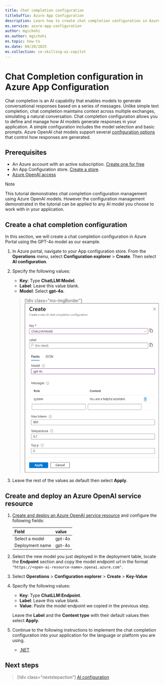 ```yaml
---
title: Chat completion configuration
titleSuffix: Azure App Configuration
description: Learn how to create chat completion configuration in Azure App Configuration.
ms.service: azure-app-configuration
author: mgichohi
ms.author: mgichohi
ms.topic: how-to
ms.date: 04/20/2025
ms.collection: ce-skilling-ai-copilot
---
```


# Chat Completion configuration in Azure App Configuration

Chat completion is an AI capability that enables models to generate conversational responses based on a series of messages. Unlike simple text completion, chat completion maintains context across multiple exchanges, simulating a natural conversation. Chat completion configuration allows you to define and manage how AI models generate responses in your application. A simple configuration includes the model selection and basic prompts. Azure OpenAI chat models support several [configuration options](/azure/ai-services/openai/reference#request-body-2) that control how responses are generated.

## Prerequisites
- An Azure account with an active subscription. [Create one for free](https://azure.microsoft.com/free)
- An App Configuration store. [Create a store](./quickstart-azure-app-configuration-create.md#create-an-app-configuration-store).
- [Azure OpenAI access](/azure/ai-services/openai/overview#get-started-with-azure-openai-service)

> [!NOTE]
> This tutorial demonstrates chat completion configuration management using Azure OpenAI models. However the configuration management demonstrated in the tutorial can be applied to any AI model you choose to work with in your application.
>

## Create a chat completion configuration

In this section, we will create a chat completion configuration in Azure Portal using the GPT-4o model as our example.

 1. In Azure portal, navigate to your App configuration store. From the **Operations** menu, select **Configuration explorer** > **Create**. Then select **AI configuration**.

 1. Specify the following values:
    - **Key**: Type **ChatLLM:Model**.
    - **Label**: Leave this value blank.
    - **Model**: Select **gpt-4o**.
    
    > [!div class="mx-imgBorder"]
    > ![Screen shot shows the create new AI configuration form](./media/create-ai-chat-completion-config.png)
    
1. Leave the rest of the values as default then select **Apply**.

## Create and deploy an Azure OpenAI service resource

1. [Create and deploy an Azure OpenAI service resource](/azure/ai-services/openai/how-to/create-resource) and configure the following fields:

    | Field           | value   |
    |-----------------|---------|
    | Select a model  | gpt-4o  |
    | Deployment name | gpt-4o  |

1. Select the new model you just deployed in the deployment table, locate the **Endpoint** section and copy the model endpoint url in the format `"https://<open-ai-resource-name>.openai.azure.com"`.

1. Select **Operations** > **Configuration explorer** > **Create** > **Key-Value**

1. Specify the following values:
    - **Key**: Type **ChatLLM:Endpoint**.
    - **Label**: Leave this value blank.
    - **Value**: Paste the model endpoint we copied in the previous step.
    
    Leave the **Label** and the **Content type** with their default values then select **Apply**.

1. Continue to the following instructions to implement the chat completion configuration into your application for the language or platform you are using.

    - [.NET](./quickstart-chat-completion-dotnet.md)

## Next steps

> [!div class="nextstepaction"]
> [AI configuration](./concept-ai-configuration.md)